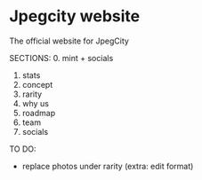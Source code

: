 # Jpegcity website
The official website for JpegCity

SECTIONS:
0. mint + socials
1. stats
2. concept
3. rarity
5. why us
6. roadmap
7. team
8. socials


TO DO:

* replace photos under rarity (extra: edit format)